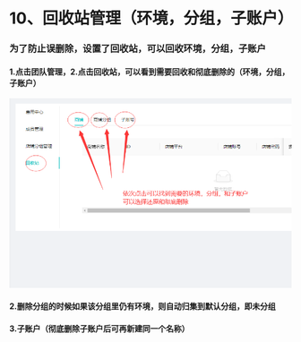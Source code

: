 # 10、回收站管理（环境，分组，子账户）

### 为了防止误删除，设置了回收站，可以回收环境，分组，子账户

#### 1.点击团队管理，2.点击回收站，可以看到需要回收和彻底删除的（环境，分组，子账户）

![](../.gitbook/assets/p18.png)

#### 2.删除分组的时候如果该分组里仍有环境，则自动归集到默认分组，即未分组

#### 3.子账户（彻底删除子账户后可再新建同一个名称）
